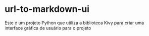 # url-to-markdown-ui
Este é um projeto Python que utiliza a biblioteca Kivy para criar uma interface gráfica de usuário para o projeto
